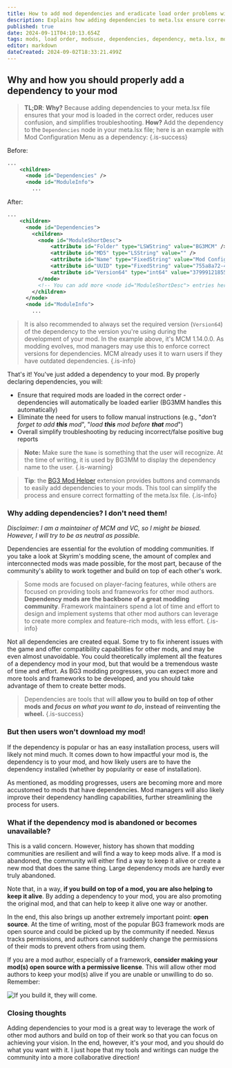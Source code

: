 ```yaml
---
title: How to add mod dependencies and eradicate load order problems with your mods
description: Explains how adding dependencies to meta.lsx ensure correct loading order, reduce user confusion, and simplify troubleshooting. The guide also addresses common concerns about dependencies, such as user reluctance and abandoned mods.
published: true
date: 2024-09-11T04:10:13.654Z
tags: mods, load order, modsuse, dependencies, dependency, meta.lsx, mod dependency, deps
editor: markdown
dateCreated: 2024-09-02T18:33:21.499Z
---
```


## Why and how you should properly add a dependency to your mod

> **TL;DR**:
> **Why?** Because adding dependencies to your meta.lsx file ensures that your mod is loaded in the correct order, reduces user confusion, and simplifies troubleshooting.
> **How?** Add the dependency to the `Dependencies` node in your meta.lsx file; here is an example with Mod Configuration Menu as a dependency:
> {.is-success}

Before:
```xml
...
    <children>
      <node id="Dependencies" />
      <node id="ModuleInfo">
        ...
```

After:
```xml
...
    <children>
      <node id="Dependencies">
        <children>
          <node id="ModuleShortDesc">
              <attribute id="Folder" type="LSWString" value="BG3MCM" />
              <attribute id="MD5" type="LSString" value="" />
              <attribute id="Name" type="FixedString" value="Mod Configuration Menu" />
              <attribute id="UUID" type="FixedString" value="755a8a72-407f-4f0d-9a33-274ac0f0b53d" />
              <attribute id="Version64" type="int64" value="37999121855938560" />
          </node>
          <!-- You can add more <node id="ModuleShortDesc"> entries here for additional dependencies, if needed -->
        </children>
      </node>
      <node id="ModuleInfo">
        ...
```

> It is also recommended to always set the required version (`Version64`) of the dependency to the version you're using during the development of your mod. In the example above, it's MCM 1.14.0.0.
> As modding evolves, mod managers may use this to enforce correct versions for dependencies. MCM already uses it to warn users if they have outdated dependencies.
{.is-info}

That's it! You've just added a dependency to your mod. By properly declaring dependencies, you will:

- Ensure that required mods are loaded in the correct order - dependencies will automatically be loaded earlier (BG3MM handles this automatically)
- Eliminate the need for users to follow manual instructions (e.g., "*don't forget to add **this** mod*", "*load **this** mod before **that** mod*")
- Overall simplify troubleshooting by reducing incorrect/false positive bug reports

> **Note:** Make sure the `Name` is something that the user will recognize. At the time of writing, it is used by BG3MM to display the dependency name to the user.
> {.is-warning}

> **Tip**: the [BG3 Mod Helper](https://marketplace.visualstudio.com/items?itemName=ghostboats.bg3-mod-helper) extension provides buttons and commands to easily add dependencies to your mods. This tool can simplify the process and ensure correct formatting of the meta.lsx file.
> {.is-info}

### Why adding dependencies? I don't need them!

*Disclaimer: I am a maintainer of MCM and VC, so I might be biased. However, I will try to be as neutral as possible.*

Dependencies are essential for the evolution of modding communities. If you take a look at Skyrim's modding scene, the amount of complex and interconnected mods was made possible, for the most part, because of the community's ability to work together and build on top of each other's work.

> Some mods are focused on player-facing features, while others are focused on providing tools and frameworks for other mod authors. **Dependency mods are the backbone of a great modding community**. Framework maintainers spend a lot of time and effort to design and implement systems that other mod authors can leverage to create more complex and feature-rich mods, with less effort.
{.is-info}

Not all dependencies are created equal. Some try to fix inherent issues with the game and offer compatibility capabilities for other mods, and may be even almost unavoidable. You could theoretically implement all the features of a dependency mod in your mod, but that would be a tremendous waste of time and effort. As BG3 modding progresses, you can expect more and more tools and frameworks to be developed, and you should take advantage of them to create better mods.

> Dependencies are tools that will **allow you to build on top of other mods and *focus on what you want to do*, instead of reinventing the wheel.**
{.is-success}

### But then users won't download my mod!

If the dependency is popular or has an easy installation process, users will likely not mind much. It comes down to how impactful your mod is, the dependency is to your mod, and how likely users are to have the dependency installed (whether by popularity or ease of installation).

As mentioned, as modding progresses, users are becoming more and more accustomed to mods that have dependencies. Mod managers will also likely improve their dependency handling capabilities, further streamlining the process for users.

### What if the dependency mod is abandoned or becomes unavailable?

This is a valid concern. However, history has shown that modding communities are resilient and will find a way to keep mods alive. If a mod is abandoned, the community will either find a way to keep it alive or create a new mod that does the same thing. Large dependency mods are hardly ever truly abandoned.

Note that, in a way, **if you build on top of a mod, you are also helping to keep it alive**. By adding a dependency to your mod, you are also promoting the original mod, and that can help to keep it alive one way or another.

In the end, this also brings up another extremely important point: **open source**.  At the time of writing, most of the popular BG3 framework mods are open source and could be picked up by the community if needed. Nexus tracks permissions, and authors cannot suddenly change the permissions of their mods to prevent others from using them. 

If you are a mod author, especially of a framework, **consider making your mod(s) open source with a permissive license**. This will allow other mod authors to keep your mod(s) alive if you are unable or unwilling to do so. Remember:

![If you build it, they will come.](https://i.imgur.com/XlpxKYX.gif)

### Closing thoughts

Adding dependencies to your mod is a great way to leverage the work of other mod authors and build on top of their work so that you can focus on achieving your vision. In the end, however, it's your mod, and you should do what you want with it. I just hope that my tools and writings can nudge the community into a more collaborative direction!
